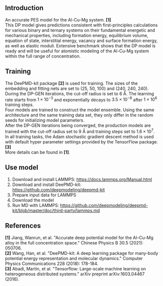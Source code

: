 ## Introduction
An accurate PES model for the Al-Cu-Mg system. **[1]**  
This DP model gives predictions consistent with first-principles calculations for various binary and ternary systems on their fundamental energetic and mechanical properties, including formation energy, equilibrium volume, equation of state, interstitial energy, vacancy and surface formation energy, as well as elastic moduli. Extensive benchmark shows that the DP model is ready and will be useful for atomistic modeling of the Al-Cu-Mg system within the full range of concentration.

## Training
The DeePMD-kit package **[2]** is used for training.
The sizes of the embedding and fitting nets are set to (25, 50, 100) and (240, 240, 240). During the DP-GEN iterations, the cut-off radius is set to 6 Å. The learning rate starts from $1 × 10^{−3}$ and exponentially decays to $3.5 × 10^{−8}$ after $1 × 10^6$ training steps.  
Four models are trained to construct the model ensemble. Using the same architecture and the same training data set, they only differ in the random seeds for initializing model parameters.  
After the DP-GEN iterations being converged, the production models are trained with the cut-off radius set to 9 Å and training steps set to $1.6 × 10^7$. In all training tasks, the Adam stochastic gradient descent method is used with default hyper parameter settings provided by the TensorFlow package. **[3]**  
More details can be found in **[1]**.  


## Use model
1. Download and install LAMMPS: https://docs.lammps.org/Manual.html
2. Download and install DeePMD-kit: https://github.com/deepmodeling/deepmd-kit
3. Prepare input data for LAMMPS
4. Download the model
5. Run MD with LAMMPS: https://github.com/deepmodeling/deepmd-kit/blob/master/doc/third-party/lammps.md

## References
**[1]** Jiang, Wanrun, et al. "Accurate deep potential model for the Al–Cu–Mg alloy in the full concentration space." Chinese Physics B 30.5 (2021): 050706.  
**[2]** Wang, Han, et al. "DeePMD-kit: A deep learning package for many-body potential energy representation and molecular dynamics." Computer Physics Communications 228 (2018): 178-184.  
**[3]** Abadi, Martín, et al. "Tensorflow: Large-scale machine learning on heterogeneous distributed systems." arXiv preprint arXiv:1603.04467 (2016).

